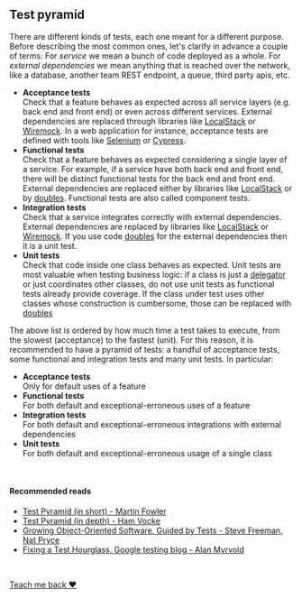 ## Test pyramid
There are different kinds of tests, each one meant for a different purpose. Before describing the most common ones, let's
clarify in advance a couple of terms. For _service_ we mean a bunch of code deployed as a whole. For
_external dependencies_ we mean anything that is reached over the network, like a database, another team REST endpoint, a queue, third party apis, etc.

* **Acceptance tests**  
  Check that a feature behaves as expected across all service layers (e.g. back end and front end) or even
  across different services. External dependencies are replaced through libraries like [LocalStack](https://github.com/localstack/localstack)
  or [Wiremock](http://wiremock.org/). In a web application for instance, acceptance tests are defined with tools like [Selenium](https://www.selenium.dev/)
  or [Cypress](https://www.cypress.io/).
* **Functional tests**  
  Check that a feature behaves as expected considering a single layer of a service. For example, if a service have both back end and
  front end, there will be distinct functional tests for the back end and front end. External dependencies are replaced either
  by libraries like [LocalStack](https://github.com/localstack/localstack) or by [doubles](test-doubles.html).
  Functional tests are also called component tests.
* **Integration tests**  
  Check that a service integrates correctly with external dependencies. External dependencies are replaced by libraries like
  [LocalStack](https://github.com/localstack/localstack) or [Wiremock](http://wiremock.org/). If you use code [doubles](test-doubles.html)
  for the external dependencies then it is a unit test.
* **Unit tests**  
  Check that code inside one class behaves as expected. Unit tests are most valuable when testing business logic: if a class is just a
  [delegator](https://en.wikipedia.org/wiki/Delegation_pattern) or just coordinates other classes, do not use unit tests
  as functional tests already provide coverage. If the class under test uses other classes whose construction is cumbersome,
  those can be replaced with   [doubles](test_doubles.html)


The above list is ordered by how much time a test takes to execute, from the slowest (acceptance) to the fastest (unit).
For this reason, it is recommended to have a pyramid of tests: a handful of acceptance tests, some functional and integration
tests and many unit tests. In particular:

* **Acceptance tests**  
  Only for default uses of a feature
* **Functional tests**  
  For both default and exceptional-erroneous uses of a feature
* **Integration tests**  
  For both default and exceptional-erroneous integrations with external dependencies
* **Unit tests**  
  For both default and exceptional-erroneous usage of a single class

<br/>  

#### Recommended reads
* [Test Pyramid (in short) - Martin Fowler](https://martinfowler.com/bliki/TestPyramid.html)  
* [Test Pyramid (in depth) - Ham Vocke](https://martinfowler.com/articles/practical-test-pyramid.html)  
* [Growing Object-Oriented Software, Guided by Tests - Steve Freeman, Nat Pryce](https://www.goodreads.com/book/show/4268826-growing-object-oriented-software-guided-by-tests)
* [Fixing a Test Hourglass, Google testing blog - Alan Myrvold](https://testing.googleblog.com/2020/11/fixing-test-hourglass.html)

<br/>  

[Teach me back ❤️](/introduction/introduction.html#teach-me-back)